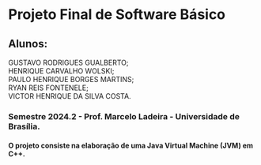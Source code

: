# Projeto Final de Software Básico

## Alunos:
GUSTAVO RODRIGUES GUALBERTO; \
HENRIQUE CARVALHO WOLSKI;\
PAULO HENRIQUE BORGES MARTINS;\
RYAN REIS FONTENELE;\
VICTOR HENRIQUE DA SILVA COSTA.

### Semestre 2024.2 - Prof. Marcelo Ladeira - Universidade de Brasília.

#### O projeto consiste na elaboração de uma Java Virtual Machine (JVM) em C++.
